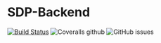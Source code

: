 # SDP-Backend
[![Build Status](https://travis-ci.org/katOfMordor/SDP-Backend.svg?branch=master)](https://travis-ci.org/katOfMordor/SDP-Backend)
![Coveralls github](https://img.shields.io/coveralls/github/)
![GitHub issues](https://img.shields.io/github/issues/badges/shields.svg)
